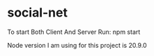 # social-net
To start Both Client And Server Run:
npm start

Node version I am using for this project is 20.9.0
